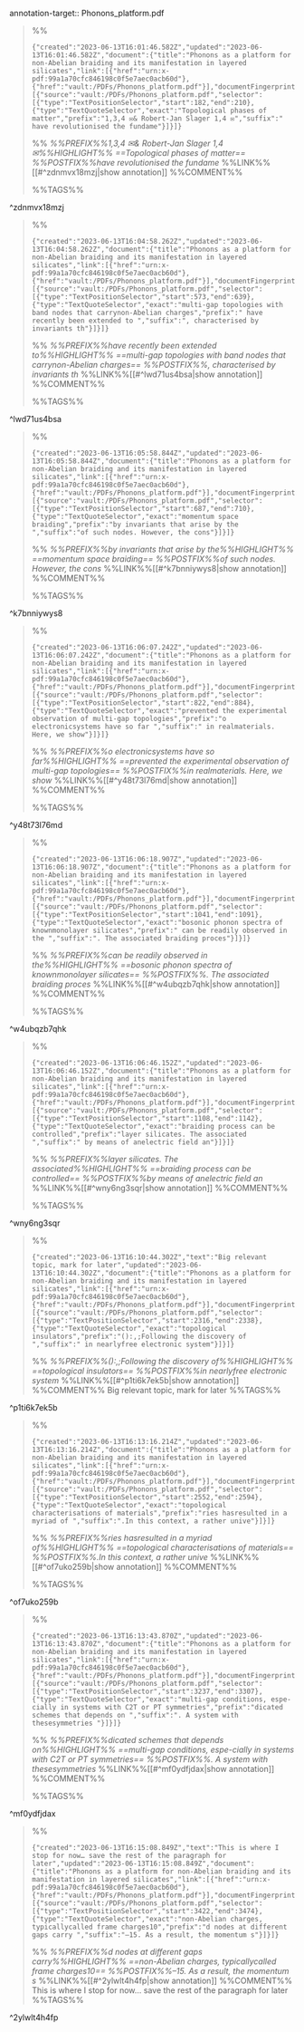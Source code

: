 annotation-target:: Phonons_platform.pdf


>%%
>```annotation-json
>{"created":"2023-06-13T16:01:46.582Z","updated":"2023-06-13T16:01:46.582Z","document":{"title":"Phonons as a platform for non-Abelian braiding and its manifestation in layered silicates","link":[{"href":"urn:x-pdf:99a1a70cfc846198c0f5e7aec0acb60d"},{"href":"vault:/PDFs/Phonons_platform.pdf"}],"documentFingerprint":"99a1a70cfc846198c0f5e7aec0acb60d"},"uri":"vault:/PDFs/Phonons_platform.pdf","target":[{"source":"vault:/PDFs/Phonons_platform.pdf","selector":[{"type":"TextPositionSelector","start":182,"end":210},{"type":"TextQuoteSelector","exact":"Topological phases of matter","prefix":"1,3,4 ✉& Robert-Jan Slager 1,4 ✉","suffix":" have revolutionised the fundame"}]}]}
>```
>%%
>*%%PREFIX%%1,3,4 ✉& Robert-Jan Slager 1,4 ✉%%HIGHLIGHT%% ==Topological phases of matter== %%POSTFIX%%have revolutionised the fundame*
>%%LINK%%[[#^zdnmvx18mzj|show annotation]]
>%%COMMENT%%
>
>%%TAGS%%
>
^zdnmvx18mzj


>%%
>```annotation-json
>{"created":"2023-06-13T16:04:58.262Z","updated":"2023-06-13T16:04:58.262Z","document":{"title":"Phonons as a platform for non-Abelian braiding and its manifestation in layered silicates","link":[{"href":"urn:x-pdf:99a1a70cfc846198c0f5e7aec0acb60d"},{"href":"vault:/PDFs/Phonons_platform.pdf"}],"documentFingerprint":"99a1a70cfc846198c0f5e7aec0acb60d"},"uri":"vault:/PDFs/Phonons_platform.pdf","target":[{"source":"vault:/PDFs/Phonons_platform.pdf","selector":[{"type":"TextPositionSelector","start":573,"end":639},{"type":"TextQuoteSelector","exact":"multi-gap topologies with band nodes that carrynon-Abelian charges","prefix":" have recently been extended to ","suffix":", characterised by invariants th"}]}]}
>```
>%%
>*%%PREFIX%%have recently been extended to%%HIGHLIGHT%% ==multi-gap topologies with band nodes that carrynon-Abelian charges== %%POSTFIX%%, characterised by invariants th*
>%%LINK%%[[#^lwd71us4bsa|show annotation]]
>%%COMMENT%%
>
>%%TAGS%%
>
^lwd71us4bsa


>%%
>```annotation-json
>{"created":"2023-06-13T16:05:58.844Z","updated":"2023-06-13T16:05:58.844Z","document":{"title":"Phonons as a platform for non-Abelian braiding and its manifestation in layered silicates","link":[{"href":"urn:x-pdf:99a1a70cfc846198c0f5e7aec0acb60d"},{"href":"vault:/PDFs/Phonons_platform.pdf"}],"documentFingerprint":"99a1a70cfc846198c0f5e7aec0acb60d"},"uri":"vault:/PDFs/Phonons_platform.pdf","target":[{"source":"vault:/PDFs/Phonons_platform.pdf","selector":[{"type":"TextPositionSelector","start":687,"end":710},{"type":"TextQuoteSelector","exact":"momentum space braiding","prefix":"by invariants that arise by the ","suffix":"of such nodes. However, the cons"}]}]}
>```
>%%
>*%%PREFIX%%by invariants that arise by the%%HIGHLIGHT%% ==momentum space braiding== %%POSTFIX%%of such nodes. However, the cons*
>%%LINK%%[[#^k7bnniywys8|show annotation]]
>%%COMMENT%%
>
>%%TAGS%%
>
^k7bnniywys8


>%%
>```annotation-json
>{"created":"2023-06-13T16:06:07.242Z","updated":"2023-06-13T16:06:07.242Z","document":{"title":"Phonons as a platform for non-Abelian braiding and its manifestation in layered silicates","link":[{"href":"urn:x-pdf:99a1a70cfc846198c0f5e7aec0acb60d"},{"href":"vault:/PDFs/Phonons_platform.pdf"}],"documentFingerprint":"99a1a70cfc846198c0f5e7aec0acb60d"},"uri":"vault:/PDFs/Phonons_platform.pdf","target":[{"source":"vault:/PDFs/Phonons_platform.pdf","selector":[{"type":"TextPositionSelector","start":822,"end":884},{"type":"TextQuoteSelector","exact":"prevented the experimental observation of multi-gap topologies","prefix":"o electronicsystems have so far ","suffix":" in realmaterials. Here, we show"}]}]}
>```
>%%
>*%%PREFIX%%o electronicsystems have so far%%HIGHLIGHT%% ==prevented the experimental observation of multi-gap topologies== %%POSTFIX%%in realmaterials. Here, we show*
>%%LINK%%[[#^y48t73l76md|show annotation]]
>%%COMMENT%%
>
>%%TAGS%%
>
^y48t73l76md


>%%
>```annotation-json
>{"created":"2023-06-13T16:06:18.907Z","updated":"2023-06-13T16:06:18.907Z","document":{"title":"Phonons as a platform for non-Abelian braiding and its manifestation in layered silicates","link":[{"href":"urn:x-pdf:99a1a70cfc846198c0f5e7aec0acb60d"},{"href":"vault:/PDFs/Phonons_platform.pdf"}],"documentFingerprint":"99a1a70cfc846198c0f5e7aec0acb60d"},"uri":"vault:/PDFs/Phonons_platform.pdf","target":[{"source":"vault:/PDFs/Phonons_platform.pdf","selector":[{"type":"TextPositionSelector","start":1041,"end":1091},{"type":"TextQuoteSelector","exact":"bosonic phonon spectra of knownmonolayer silicates","prefix":" can be readily observed in the ","suffix":". The associated braiding proces"}]}]}
>```
>%%
>*%%PREFIX%%can be readily observed in the%%HIGHLIGHT%% ==bosonic phonon spectra of knownmonolayer silicates== %%POSTFIX%%. The associated braiding proces*
>%%LINK%%[[#^w4ubqzb7qhk|show annotation]]
>%%COMMENT%%
>
>%%TAGS%%
>
^w4ubqzb7qhk


>%%
>```annotation-json
>{"created":"2023-06-13T16:06:46.152Z","updated":"2023-06-13T16:06:46.152Z","document":{"title":"Phonons as a platform for non-Abelian braiding and its manifestation in layered silicates","link":[{"href":"urn:x-pdf:99a1a70cfc846198c0f5e7aec0acb60d"},{"href":"vault:/PDFs/Phonons_platform.pdf"}],"documentFingerprint":"99a1a70cfc846198c0f5e7aec0acb60d"},"uri":"vault:/PDFs/Phonons_platform.pdf","target":[{"source":"vault:/PDFs/Phonons_platform.pdf","selector":[{"type":"TextPositionSelector","start":1108,"end":1142},{"type":"TextQuoteSelector","exact":"braiding process can be controlled","prefix":"layer silicates. The associated ","suffix":" by means of anelectric field an"}]}]}
>```
>%%
>*%%PREFIX%%layer silicates. The associated%%HIGHLIGHT%% ==braiding process can be controlled== %%POSTFIX%%by means of anelectric field an*
>%%LINK%%[[#^wny6ng3sqr|show annotation]]
>%%COMMENT%%
>
>%%TAGS%%
>
^wny6ng3sqr


>%%
>```annotation-json
>{"created":"2023-06-13T16:10:44.302Z","text":"Big relevant topic, mark for later","updated":"2023-06-13T16:10:44.302Z","document":{"title":"Phonons as a platform for non-Abelian braiding and its manifestation in layered silicates","link":[{"href":"urn:x-pdf:99a1a70cfc846198c0f5e7aec0acb60d"},{"href":"vault:/PDFs/Phonons_platform.pdf"}],"documentFingerprint":"99a1a70cfc846198c0f5e7aec0acb60d"},"uri":"vault:/PDFs/Phonons_platform.pdf","target":[{"source":"vault:/PDFs/Phonons_platform.pdf","selector":[{"type":"TextPositionSelector","start":2316,"end":2338},{"type":"TextQuoteSelector","exact":"topological insulators","prefix":"():,;Following the discovery of ","suffix":" in nearlyfree electronic system"}]}]}
>```
>%%
>*%%PREFIX%%():,;Following the discovery of%%HIGHLIGHT%% ==topological insulators== %%POSTFIX%%in nearlyfree electronic system*
>%%LINK%%[[#^p1ti6k7ek5b|show annotation]]
>%%COMMENT%%
>Big relevant topic, mark for later
>%%TAGS%%
>
^p1ti6k7ek5b


>%%
>```annotation-json
>{"created":"2023-06-13T16:13:16.214Z","updated":"2023-06-13T16:13:16.214Z","document":{"title":"Phonons as a platform for non-Abelian braiding and its manifestation in layered silicates","link":[{"href":"urn:x-pdf:99a1a70cfc846198c0f5e7aec0acb60d"},{"href":"vault:/PDFs/Phonons_platform.pdf"}],"documentFingerprint":"99a1a70cfc846198c0f5e7aec0acb60d"},"uri":"vault:/PDFs/Phonons_platform.pdf","target":[{"source":"vault:/PDFs/Phonons_platform.pdf","selector":[{"type":"TextPositionSelector","start":2552,"end":2594},{"type":"TextQuoteSelector","exact":"topological characterisations of materials","prefix":"ries hasresulted in a myriad of ","suffix":".In this context, a rather unive"}]}]}
>```
>%%
>*%%PREFIX%%ries hasresulted in a myriad of%%HIGHLIGHT%% ==topological characterisations of materials== %%POSTFIX%%.In this context, a rather unive*
>%%LINK%%[[#^of7uko259b|show annotation]]
>%%COMMENT%%
>
>%%TAGS%%
>
^of7uko259b


>%%
>```annotation-json
>{"created":"2023-06-13T16:13:43.870Z","updated":"2023-06-13T16:13:43.870Z","document":{"title":"Phonons as a platform for non-Abelian braiding and its manifestation in layered silicates","link":[{"href":"urn:x-pdf:99a1a70cfc846198c0f5e7aec0acb60d"},{"href":"vault:/PDFs/Phonons_platform.pdf"}],"documentFingerprint":"99a1a70cfc846198c0f5e7aec0acb60d"},"uri":"vault:/PDFs/Phonons_platform.pdf","target":[{"source":"vault:/PDFs/Phonons_platform.pdf","selector":[{"type":"TextPositionSelector","start":3237,"end":3307},{"type":"TextQuoteSelector","exact":"multi-gap conditions, espe-cially in systems with C2T or PT symmetries","prefix":"dicated schemes that depends on ","suffix":". A system with thesesymmetries "}]}]}
>```
>%%
>*%%PREFIX%%dicated schemes that depends on%%HIGHLIGHT%% ==multi-gap conditions, espe-cially in systems with C2T or PT symmetries== %%POSTFIX%%. A system with thesesymmetries*
>%%LINK%%[[#^mf0ydfjdax|show annotation]]
>%%COMMENT%%
>
>%%TAGS%%
>
^mf0ydfjdax


>%%
>```annotation-json
>{"created":"2023-06-13T16:15:08.849Z","text":"This is where I stop for now… save the rest of the paragraph for later","updated":"2023-06-13T16:15:08.849Z","document":{"title":"Phonons as a platform for non-Abelian braiding and its manifestation in layered silicates","link":[{"href":"urn:x-pdf:99a1a70cfc846198c0f5e7aec0acb60d"},{"href":"vault:/PDFs/Phonons_platform.pdf"}],"documentFingerprint":"99a1a70cfc846198c0f5e7aec0acb60d"},"uri":"vault:/PDFs/Phonons_platform.pdf","target":[{"source":"vault:/PDFs/Phonons_platform.pdf","selector":[{"type":"TextPositionSelector","start":3422,"end":3474},{"type":"TextQuoteSelector","exact":"non-Abelian charges, typicallycalled frame charges10","prefix":"d nodes at different gaps carry ","suffix":"–15. As a result, the momentum s"}]}]}
>```
>%%
>*%%PREFIX%%d nodes at different gaps carry%%HIGHLIGHT%% ==non-Abelian charges, typicallycalled frame charges10== %%POSTFIX%%–15. As a result, the momentum s*
>%%LINK%%[[#^2ylwlt4h4fp|show annotation]]
>%%COMMENT%%
>This is where I stop for now… save the rest of the paragraph for later
>%%TAGS%%
>
^2ylwlt4h4fp
